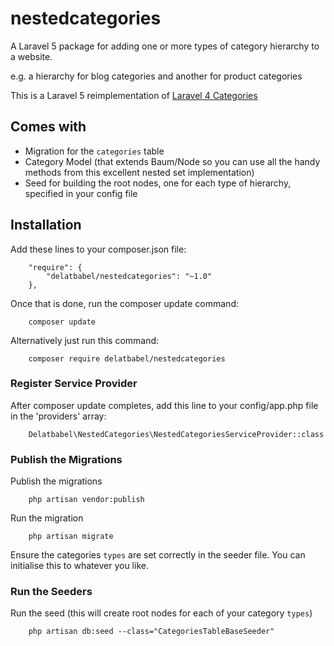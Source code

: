# nestedcategories

A Laravel 5 package for adding one or more types of category hierarchy to a website.

e.g. a hierarchy for blog categories and another for product categories

This is a Laravel 5 reimplementation of [Laravel 4 Categories](https://github.com/FbF/Laravel-Categories)

## Comes with

* Migration for the `categories` table
* Category Model (that extends Baum/Node so you can use all the handy methods from this excellent nested set implementation)
* Seed for building the root nodes, one for each type of hierarchy, specified in your config file

## Installation

Add these lines to your composer.json file:

```
    "require": {
        "delatbabel/nestedcategories": "~1.0"
    },
```

Once that is done, run the composer update command:

```
    composer update
```

Alternatively just run this command:

```
    composer require delatbabel/nestedcategories
```

### Register Service Provider

After composer update completes, add this line to your config/app.php file in the 'providers' array:

```
    Delatbabel\NestedCategories\NestedCategoriesServiceProvider::class
```

### Publish the Migrations

Publish the migrations

```
    php artisan vendor:publish
```

Run the migration

```
    php artisan migrate
```

Ensure the categories `types` are set correctly in the seeder file.  You can initialise this to
whatever you like.

### Run the Seeders

Run the seed (this will create root nodes for each of your category `types`)

```
    php artisan db:seed --class="CategoriesTableBaseSeeder"
```